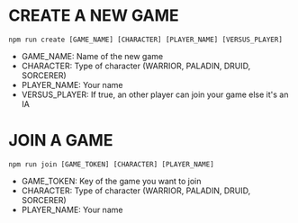 # CREATE A NEW GAME

```
npm run create [GAME_NAME] [CHARACTER] [PLAYER_NAME] [VERSUS_PLAYER]

```
* GAME_NAME: Name of the new game
* CHARACTER: Type of character (WARRIOR, PALADIN, DRUID, SORCERER)
* PLAYER_NAME: Your name
* VERSUS_PLAYER: If true, an other player can join your game else it's an IA

# JOIN A GAME

```
npm run join [GAME_TOKEN] [CHARACTER] [PLAYER_NAME]

```
* GAME_TOKEN: Key of the game you want to join
* CHARACTER: Type of character (WARRIOR, PALADIN, DRUID, SORCERER)
* PLAYER_NAME: Your name